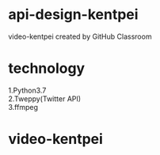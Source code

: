 # api-design-kentpei
video-kentpei created by GitHub Classroom
# technology 
1.Python3.7  
2.Tweppy(Twitter API)  
3.ffmpeg  
# video-kentpei
